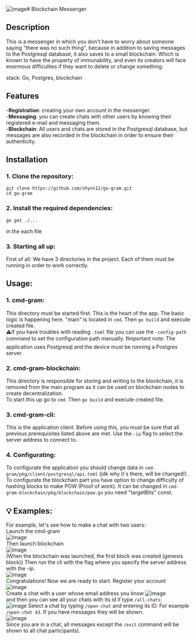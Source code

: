 ![image](https://github.com/user-attachments/assets/e4b83f9b-300e-4233-b2f3-7fa31fd5af44)# Blockchain Messenger

## Description

This is a messenger in which you don't have to worry about someone saying "there was no such thing", because in addition to saving messages to the Postgresql database, 
it also saves to a small blockchain. Which is known to have the property of immunability, and even its creators will face enormous difficulties if they want to delete or change something.

stack: Go, Postgres, blockchain 
## Features

-**Registration**: creating your own account in the messenger.  
-**Messaging**: you can create chats with other users by knowing their registered e-mail and messaging them.  
-**Blockchain**: All users and chats are stored in the Postgresql database, but messages are also recorded in the blockchain in order to ensure their authenticity.  

## Installation
### 1. **Clone the repository**:
    git clone https://github.com/shynn12/go-gram.git
    cd go-gram
### 2. **Install the required dependencies**:
    go get ./...    
in the each file
### 3. **Starting all up**:
First of all: We have 3 directories in the project. Each of them must be running in order to work correctly.
## Usage:  
### 1. **cmd-gram**:
This directory must be started first. This is the heart of the app. The basic logic is happening here. "main" is located in ```cmd```. Then ```go build``` and execute created file.  
⚠️If you have troubles with reading ```.toml``` file you can use the ```-config-path``` command to set the configuration path manually.
❗Important note: The application uses Postgresql and the device must be running a Postgres server.
### 2. **cmd-gram-blockchain**:
This directory is responsible for storing and writing to the blockchain, it is removed from the main program as it can be used on blockchain nodes to create decentralization.  
To start this up go to ```cmd```. Then ```go build``` and execute created file.
### 3. **cmd-gram-cli**:
This is the application client. Before using this, you must be sure that all previous prerequisites listed above are met. Use the ```-ip``` flag to select the server address to connect to.
### 4. **Configurating**:
To configurate the application you should change data in ```cmd-gram/pkg/client/postgresql/api.toml``` (idk why it`s there, will be changed!).
To configurate the blockchain part you have option to change difficulty of hashing blocks to make POW (Proof of work). It can be changed in ```cmd-gram-blockchain/pkg/blockchain/pow.go``` you need "targetBits" const.
## 💡 Examples:  
For example, let's see how to make a chat with two users:  
Launch the cmd-gram  
![image](https://github.com/user-attachments/assets/aa67521e-7591-4bcd-acca-17c637692301)  
Then launch blockchain  
![image](https://github.com/user-attachments/assets/6f3422d1-77fe-4aa4-b023-2683cc341792)  
(When the blockchain was launched, the first block was created (genesis block))
Then run the cli with the flag where you specify the server address with the -ip.  
![image](https://github.com/user-attachments/assets/e08afe64-e511-4b88-965a-3617558647c2)  
Congratulations! Now we are ready to start.
Register your account  
![image](https://github.com/user-attachments/assets/be7846ff-369a-4b3f-8f66-5706f99c72d3)  
Create a chat with a user whose email address you know
![image](https://github.com/user-attachments/assets/dc6a4ea4-804e-4a33-ad32-374539aae07f)  
and then you can see all your chats with its id if type ```/all-chats```:  
![image](https://github.com/user-attachments/assets/3cc8b99f-9d68-4704-a14c-419681057123)
Select a chat by typing ```/open-chat``` and entering its ID. For example ```/open-chat 43```. If you have messages they will be shown.  
![image](https://github.com/user-attachments/assets/57f2e326-fb45-4c66-a2da-35f331809dfb)  
Since you are in a chat, all messages except the ```/exit``` command will be shown to all chat participants).








